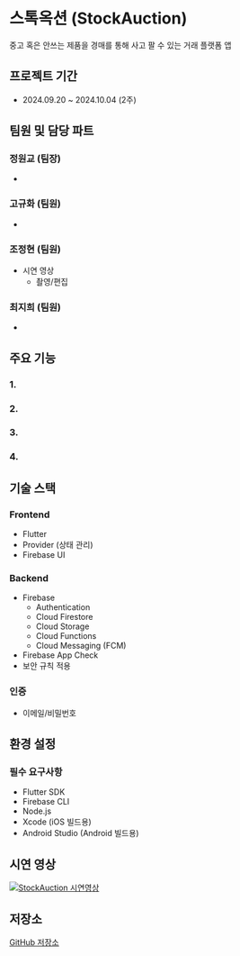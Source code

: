 # 스톡옥션 (StockAuction)
중고 혹은 안쓰는 제품을 경매를 통해 사고 팔 수 있는 거래 플랫폼 앱

## 프로젝트 기간
- 2024.09.20 ~ 2024.10.04 (2주)

## 팀원 및 담당 파트
### 정원교 (팀장)
- 

### 고규화 (팀원)
- 

### 조정현 (팀원)
- 시연 영상
  - 촬영/편집
 
### 최지희 (팀원)
- 

## 주요 기능
### 1.

### 2. 

### 3. 

### 4. 


## 기술 스택
### Frontend
- Flutter
- Provider (상태 관리)
- Firebase UI

### Backend
- Firebase
  - Authentication
  - Cloud Firestore
  - Cloud Storage
  - Cloud Functions
  - Cloud Messaging (FCM)
- Firebase App Check
- 보안 규칙 적용

### 인증
- 이메일/비밀번호

## 환경 설정
### 필수 요구사항
- Flutter SDK
- Firebase CLI
- Node.js
- Xcode (iOS 빌드용)
- Android Studio (Android 빌드용)

## 시연 영상
[![StockAuction 시연영상](https://postfiles.pstatic.net/MjAyNTAzMDVfMSAg/MDAxNzQxMTYyNDYwOTg2.WnEdAeRfkfKZcizqLKZMCFc3gSlh1Ey_MpQXa7gV_CAg.wl0x29w7jIKtap9fxwdS0-yMfvezl2Dht2H__M2hrn0g.PNG/%EC%8A%A4%ED%86%A1%EC%98%A5%EC%85%98.PNG?type=w966)](https://www.youtube.com/watch?v=NTRIucfXQ2I)

## 저장소
[GitHub 저장소](https://github.com/JeongHyeon-Jo/Travel-On/tree/main)
